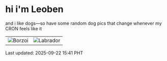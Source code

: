# hi i'm Leoben

and i like dogs—so have some random dog pics that change whenever my CRON feels like it

|  |  |
|--------|----------|
| ![Borzoi](https://random-dog-vercel.vercel.app/api/random-borzoi?v=1758526880) | ![Labrador](https://random-dog-vercel.vercel.app/api/random-labrador?v=1758526880) |

Last updated: 2025-09-22 15:41 PHT

